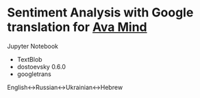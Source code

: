 # Sentiment Analysis with Google translation for [Ava Mind](http://avamind.me/)
Jupyter Notebook
- TextBlob
- dostoevsky 0.6.0
- googletrans

English<->Russian<->Ukrainian<->Hebrew
